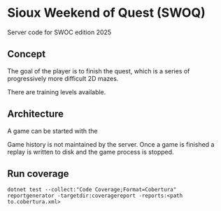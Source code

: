 # Sioux Weekend of Quest (SWOQ)

Server code for SWOC edition 2025


## Concept

The goal of the player is to finish the quest, which is a series of progressively more difficult 2D mazes.

There are training levels available.

## Architecture

A game can be started with the

Game history is not maintained by the server. Once a game is finished a replay is written to disk and the game process is stopped.


## Run coverage

    dotnet test --collect:"Code Coverage;Format=Cobertura"
    reportgenerator -targetdir:coveragereport -reports:<path to.cobertura.xml>
